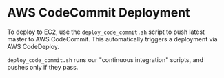 # AWS CodeCommit Deployment

To deploy to EC2, use the `deploy_code_commit.sh` script to push latest master to AWS CodeCommit.  This automatically triggers a deployment via AWS CodeDeploy.

`deploy_code_commit.sh` runs our "continuous integration" scripts, and pushes only if they pass.
